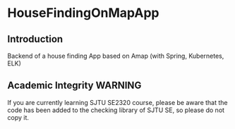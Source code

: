 # HouseFindingOnMapApp
## Introduction
Backend of a house finding App based on Amap (with Spring, Kubernetes, ELK)
## Academic Integrity WARNING
If you are currently learning SJTU SE2320 course, please be aware that the code has been added to the checking library of SJTU SE, so please do not copy it.
